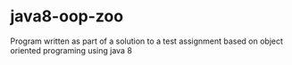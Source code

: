 # java8-oop-zoo
Program written as part of a solution to a test assignment based on object oriented programing using java 8
